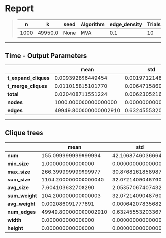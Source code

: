 # Report

> |n|k|seed|Algorithm|edge_density|Trials|
> |-|-|-|-|-|-|
> |1000|49950.0|None|MVA|0.1|10|

---
## Time - Output Parameters
||mean|std|
|-|-|-|
|**t_expand_cliques**|     0.009392896449454|     0.001971214825669|
|**t_merge_cliques**|     0.011015815101770|     0.006471586038028|
|**total**|     0.020408711551224|     0.006230521679754|
|**nodes**|  1000.000000000000000|     0.000000000000000|
|**edges**| 49949.800000000002910|     0.632455532033676|

---
## Clique trees


||mean|std|
|-|-|-|
|**num**|   155.099999999999994|    42.106874603666427|
|**min_size**|     1.000000000000000|     0.000000000000000|
|**max_size**|   266.399999999999977|    30.876816185898729|
|**sum_size**|  1104.200000000000045|    32.072140904876029|
|**avg_size**|     7.604103632708290|     2.058570674074322|
|**sum_weight**|   104.200000000000003|    32.072140904876029|
|**avg_weight**|     0.002086091777691|     0.000642078356822|
|**num_edges**| 49949.800000000002910|     0.632455532033676|
|**width**|     0.000000000000000|     0.000000000000000|
|**height**|     0.000000000000000|     0.000000000000000|
